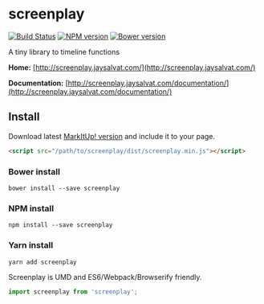 # screenplay

[![Build Status](https://travis-ci.org/jaysalvat/screenplay.svg?branch=master)](https://travis-ci.org/jaysalvat/screenplay)
[![NPM version](https://badge.fury.io/js/screenplay.svg)](http://badge.fury.io/js/screenplay)
[![Bower version](https://badge.fury.io/bo/screenplay.svg)](http://badge.fury.io/bo/screenplay)

A tiny library to timeline functions

**Home:**
[http://screenplay.jaysalvat.com/](http://screenplay.jaysalvat.com/)

**Documentation:**
[http://screenplay.jaysalvat.com/documentation/](http://screenplay.jaysalvat.com/documentation/)

## Install

Download latest [MarkItUp! version](http://jaysalvat.github.io/screenplay/releases/latest/screenplay.zip) and include it to your page.

```html
<script src="/path/to/screenplay/dist/screenplay.min.js"></script>
```

### Bower install

    bower install --save screenplay

### NPM install

    npm install --save screenplay

### Yarn install

    yarn add screenplay

Screenplay is UMD and ES6/Webpack/Browserify friendly.

```javascript
import screenplay from 'screenplay';
```
